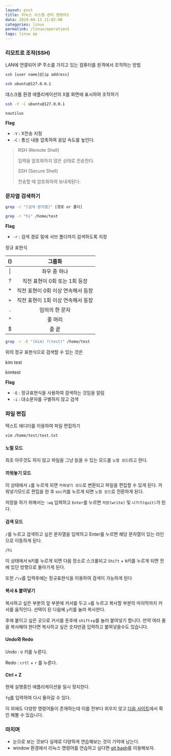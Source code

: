 ```yaml
---
layout: post
title: 리눅스 시스템 관리 명령어1
data: 2019-04-13 21:02:00
categories: linux
permalink: /linux/operation1
tags: linux op
---
```



### 리모트로 조작(SSH)

LAN에 연결되어 IP 주소를 가지고 있는 컴퓨터를 원격에서 조작하는 방법

```bash
ssh [user name]@[ip address]
```

```bash
ssh ubuntu@127.0.0.1
```



데스크톱 환경 애플리케이션의 X를 화면에 표시하여 조작하기

```bash
ssh -Y -C ubuntu@127.0.0.1
```

```bas
nautilus
```

**Flag**

- `-Y` : X전송 지정
- `-C` : 통신 내용 압축하여 응답 속도를 높인다. 



> RSH (Remote Shell)
>
> 입력을 암호화하지 않은 상태로 전송한다.
>
> SSH (Secure Shell)
>
> 전송할 때 암호화하여 보내게된다.



### 문자열 검색하기

```bash
grep -r "[검색 문자열]" [경로 or 폴더]
```

```bash
grep -r "hi" /home/test
```

**Flag**

- `-r` : 검색 경로 밑에 서브 폴더까지 검색하도록 지정



정규 표현식

|  ()  |               그룹화               |
| :--: | :--------------------------------: |
|  \|  |            좌우 중 하나            |
|  ?   |   직전 표현이 0회 또는 1회 등장    |
|  *   | 직전 표현이 0회 이상 연속해서 등장 |
|  +   | 직전 표현이 1회 이상 연속해서 등장 |
|  .   |           임의의 한 문자           |
|  ^   |              줄 머리               |
|  $   |               줄 끝                |

```bash
grep -r -E "(kim) ?(test)" /home/test
```

위의 정규 표현식으로 검색할 수 있는 것은

kim test

kimtest

**Flag**

- `-E` : 정규표현식을 사용하여 검색하는 것임을 알림
- `-i` : 대소문자를 구별하지 않고 검색



### 파일 편집

텍스트 에디터를 이용하여 파일 편집하기

```bash
vim /home/test/test.txt
```



#### 노멀 모드

최초 아무것도 하지 않고 파일을 그냥 읽을 수 있는 모드를 `노멀 모드`라고 한다.



#### 끼워놓기 모드

이 상태에서 `i`를 누르게 되면 `끼워넣기 모드`로 변환되고 파일을 편집할 수 있게 된다. 끼워넣기모드로 편집을 한 후 `esc`키를 누르게 되면 `노멀 모드`로 전환하게 된다.

저장을 하기 위해서는 `:wq` 입력하고 `Enter`를 누르면 `저장(write)` 및 `나가기(quit)`가 된다.



#### 검색 모드

`/`를 누르고 검색하고 싶은 문자열을 입력하고 Enter를 누르면 해당 문자열이 있는 라인으로 이동하게 된다. 

```bash
/hi
```

이 상태에서 `N`키를 누르게 되면 다음 장소로 스크롤되고 `Shift` + `N`키를 누르게 되면 전에 있던 방향으로 돌아가게 된다.

또한 `/\v`를 입력후에는 정규표현식을 이용하여 검색이 가능하게 된다



#### 복사 & 붙여넣기

복사하고 싶은 부분의 앞 부분에 커서를 두고 `v`를 누르고 복사할 부분의 마지막까지 커서를 움직인다. 선택이 된 다음에 `y`키를 눌러 복사한다. 

후에 붙이고 싶은 곳으로 커서를 둔후에 `shift`+`p`를 눌러 붙여넣기 합니다. 만약 여러 줄을 복사해야 한다면 복사하고 싶은 숫자만큼 입력하고 붙여넣을수도 있습니다.



#### Undo와 Redo

Undo : `U` 키를 누른다.

Redo : `crtl` + `r` 를 누른다.



#### Ctrl + Z

현재 실행중인 애플리케이션을 일시 정지한다.

`fg`를 입력하여 다시 돌아갈 수 있다. 



이 외에도 다양한 명령어들이 존재하는데 이를 전부다 외우지 않고 [다음 사이트](https://vim.rtorr.com/lang/ko)에서 확인 해볼 수 있습니다. 



### 마치며

- 눈으로 보는 것보다 실제로 다양하게 연습해보는 것이 기억에 남는다.
- window 환경에서 리눅스 명령어를 연습하고 싶다면 [git bash](https://gitforwindows.org/)를 이용해보자.